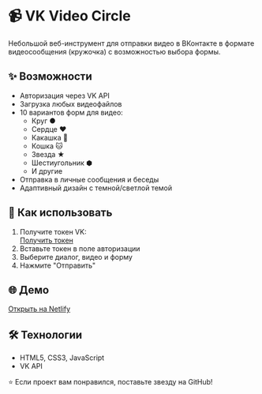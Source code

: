 # 📹 VK Video Circle

Небольшой веб-инструмент для отправки видео в ВКонтакте в формате видеосообщения (кружочка) с возможностью выбора формы.

## ✨ Возможности
- Авторизация через VK API
- Загрузка любых видеофайлов
- 10 вариантов форм для видео:
  - Круг ●
  - Сердце ❤
  - Какашка 💩
  - Кошка 🐱
  - Звезда ★
  - Шестиугольник ⬢
  - И другие
- Отправка в личные сообщения и беседы
- Адаптивный дизайн с темной/светлой темой

## 🚀 Как использовать
1. Получите токен VK:  
   [Получить токен](https://oauth.vk.com/authorize?client_id=6121396&scope=1073737727&redirect_uri=https://oauth.vk.com/blank.html&display=page&response_type=token&revoke=1)
2. Вставьте токен в поле авторизации
3. Выберите диалог, видео и форму
4. Нажмите "Отправить"

## 🌐 Демо
[Открыть на Netlify](https://vk-circle.netlify.app/)

## 🛠 Технологии
- HTML5, CSS3, JavaScript
- VK API

⭐ Если проект вам понравился, поставьте звезду на GitHub!

